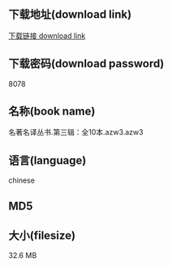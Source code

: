 ## 下载地址(download link)
[下载链接 download link](https://tutu365.netlify.app/?s=%E5%90%8D%E8%91%97%E5%90%8D%E8%AF%91%E4%B8%9B%E4%B9%A6.%E7%AC%AC%E4%B8%89%E8%BE%91%EF%BC%9A%E5%85%A810%E6%9C%AC.azw3)

## 下载密码(download password)
8078

## 名称(book name)
名著名译丛书.第三辑：全10本.azw3.azw3

## 语言(language)
chinese

## MD5


## 大小(filesize)
32.6 MB
